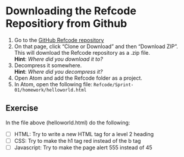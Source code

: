 # Downloading the Refcode Repositiory from Github

1. Go to the [GitHub Refcode repository](https://github.com/brentonstrine/Refcode)
1. On that page, click “Clone or Download” and then “Download ZIP”. <br/>This will download the Refcode repository as a .zip file. <br/> **Hint**: *Where did you download it to?* <br/>
1. Decompress it somewhere. <br/> **Hint**: *Where did you decompress it?*
1. Open Atom and add the Refcode folder as a project. 
1. In Atom, open the following file: `Refcode/Sprint-01/homework/helloworld.html`

## Exercise
In the file above (helloworld.html) do the following:
- [ ] HTML: Try to write a new HTML tag for a level 2 heading
- [ ] CSS: Try to make the h1 tag red instead of the b tag
- [ ] Javascript: Try to make the page alert 555 instead of 45
